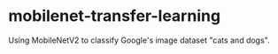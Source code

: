 # mobilenet-transfer-learning
 Using MobileNetV2 to classify Google's image dataset "cats and dogs".
